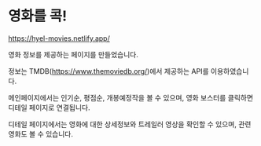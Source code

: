 # 영화를 콕!

<https://hyel-movies.netlify.app/>

영화 정보를 제공하는 페이지를 만들었습니다.

정보는 TMDB(<https://www.themoviedb.org/>)에서 제공하는 API를 이용하였습니다.

메인페이지에서는 인기순, 평점순, 개봉예정작을 볼 수 있으며, 영화 보스터를 클릭하면 디테일 페이지로 연결됩니다.

디테일 페이지에서는 영화에 대한 상세정보와 트레일러 영상을 확인할 수 있으며, 관련 영화도 볼 수 있습니다.
